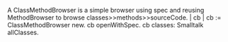 A ClassMethodBrowser is a simple browser using spec and reusing MethodBrowser to browse classes>>methods>>sourceCode.	| cb |	cb := ClassMethodBrowser new.	cb openWithSpec.	cb classes: Smalltalk allClasses.